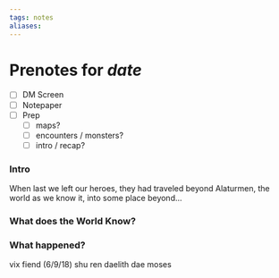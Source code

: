 ```yaml
---
tags: notes
aliases:
---
```


# Prenotes for *date*
- [ ] DM Screen
- [ ] Notepaper
- [ ] Prep
	- [ ] maps?
	- [ ] encounters / monsters?
	- [ ] intro / recap?

### Intro

When last we left our heroes, they had traveled beyond Alaturmen, the world as we know it, into some place beyond...

### What does the World Know?


### What happened?

vix
fiend (6/9/18)
shu
ren
daelith
dae
moses